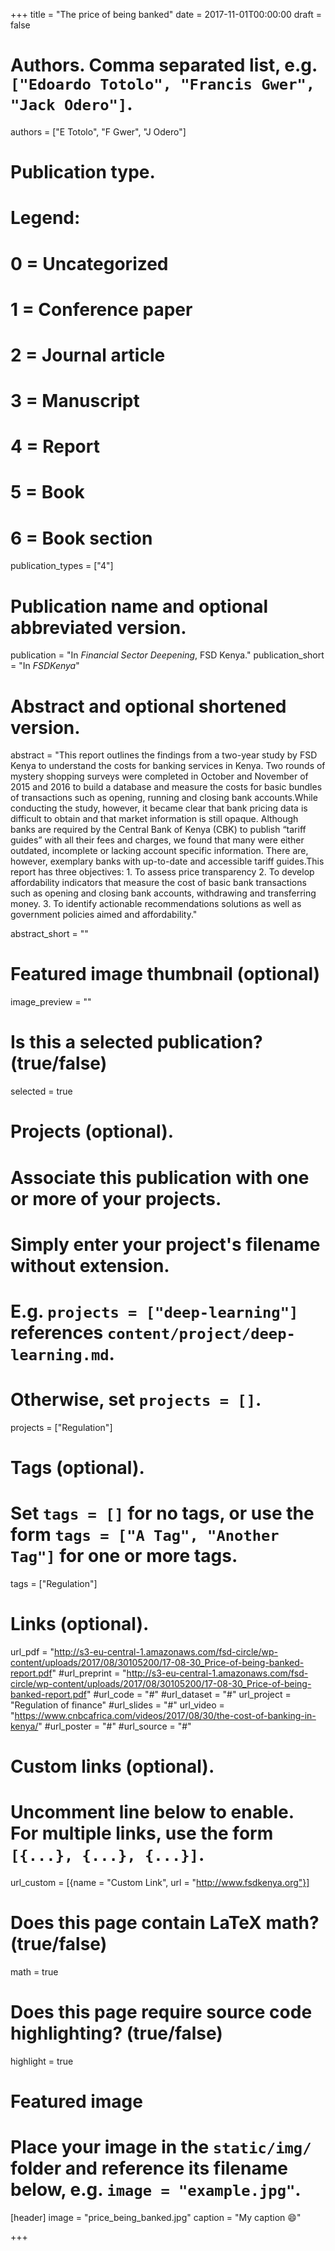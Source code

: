 +++
title = "The price of being banked"
date = 2017-11-01T00:00:00
draft = false

# Authors. Comma separated list, e.g. `["Edoardo Totolo", "Francis Gwer", "Jack Odero"]`.
authors = ["E Totolo", "F Gwer", "J Odero"]

# Publication type.
# Legend:
# 0 = Uncategorized
# 1 = Conference paper
# 2 = Journal article
# 3 = Manuscript
# 4 = Report
# 5 = Book
# 6 = Book section
publication_types = ["4"]

# Publication name and optional abbreviated version.
publication = "In *Financial Sector Deepening*, FSD Kenya."
publication_short = "In *FSDKenya*"

# Abstract and optional shortened version.
abstract = "This report outlines the findings from a two-year study by FSD Kenya to understand the costs for banking services in Kenya. Two rounds of mystery shopping surveys were completed in October and November of 2015 and 2016 to build a database and measure the costs for basic bundles of transactions such as opening, running and closing bank accounts.While conducting the study, however, it became clear that bank pricing data is difficult to obtain and that market information is still opaque. Although banks are required by the Central Bank of Kenya (CBK) to publish “tariff guides” with all their fees and charges, we found that many were either outdated, incomplete or lacking account specific information. There are, however, exemplary banks with up-to-date and accessible tariff guides.This report has three objectives: 1. To assess price transparency 2. To develop affordability indicators that measure the cost of basic bank transactions such as opening and closing bank accounts, withdrawing and transferring money. 3. To identify actionable recommendations solutions as well as government policies aimed and affordability."

abstract_short = ""

# Featured image thumbnail (optional)
image_preview = ""

# Is this a selected publication? (true/false)
selected = true

# Projects (optional).
#   Associate this publication with one or more of your projects.
#   Simply enter your project's filename without extension.
#   E.g. `projects = ["deep-learning"]` references `content/project/deep-learning.md`.
#   Otherwise, set `projects = []`.
projects = ["Regulation"]

# Tags (optional).
#   Set `tags = []` for no tags, or use the form `tags = ["A Tag", "Another Tag"]` for one or more tags.
tags = ["Regulation"]

# Links (optional).
url_pdf = "http://s3-eu-central-1.amazonaws.com/fsd-circle/wp-content/uploads/2017/08/30105200/17-08-30_Price-of-being-banked-report.pdf"
#url_preprint = "http://s3-eu-central-1.amazonaws.com/fsd-circle/wp-content/uploads/2017/08/30105200/17-08-30_Price-of-being-banked-report.pdf"
#url_code = "#"
#url_dataset = "#"
url_project = "Regulation of finance"
#url_slides = "#"
url_video = "https://www.cnbcafrica.com/videos/2017/08/30/the-cost-of-banking-in-kenya/"
#url_poster = "#"
#url_source = "#"

# Custom links (optional).
#   Uncomment line below to enable. For multiple links, use the form `[{...}, {...}, {...}]`.
url_custom = [{name = "Custom Link", url = "http://www.fsdkenya.org"}]

# Does this page contain LaTeX math? (true/false)
math = true

# Does this page require source code highlighting? (true/false)
highlight = true

# Featured image
# Place your image in the `static/img/` folder and reference its filename below, e.g. `image = "example.jpg"`.
[header]
image = "price_being_banked.jpg"
caption = "My caption :smile:"

+++


